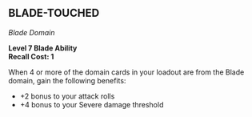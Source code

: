 ## BLADE-TOUCHED  
_Blade Domain_

**Level 7 Blade Ability**  
**Recall Cost: 1**

When 4 or more of the domain cards in your loadout are from the Blade domain, gain the following benefits:  

- +2 bonus to your attack rolls  
- +4 bonus to your Severe damage threshold  
